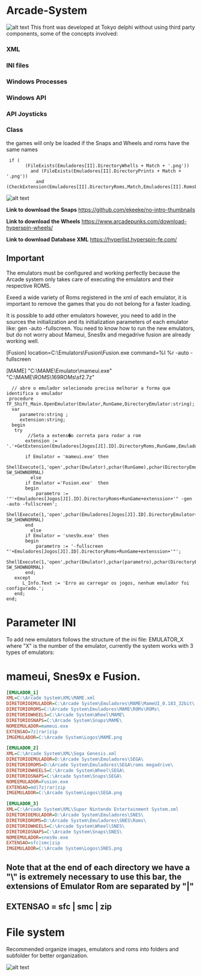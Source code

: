 # Arcade-System
![alt text](https://github.com/wedsonregis/Arcade-System/blob/master/Front.jpg)
This front was developed at Tokyo delphi without using third party components, some of the concepts involved:

### XML
### INI files
### Windows Processes
### Windows API
### API Joysticks
### Class

the games will only be loaded if the Snaps and Wheels and roms have the same names
```Delphi
 if (
       (FileExists(Emuladores[II].DirectoryWhells + Match + '.png'))
         and (FileExists(Emuladores[II].DirectoryPrints + Match + '.png'))
           and (CheckExtension(Emuladores[II].DirectoryRoms,Match,Emuladores[II].RomsExtension))
``` 
![alt text](https://github.com/wedsonregis/Arcade-System/blob/master/Front2.jpg)

**Link to download the Snaps**
https://github.com/ekeeke/no-intro-thumbnails

**Link to download the Wheels**
https://www.arcadepunks.com/download-hyperspin-wheels/

**Link to download Database XML**
https://hyperlist.hyperspin-fe.com/

## Important
The emulators must be configured and working perfectly because the Arcade system only takes care of executing the emulators and their respective ROMS.

Exeed a wide variety of Roms registered in the xml of each emulator, it is important to remove the games that you do not belong for a faster loading.

It is possible to add other emulators however, you need to add in the sources the initialization and its initialization parameters of each emulator like: gen -auto -fullscreen. You need to know how to run the new emulators, but do not worry about Mameui, Snes9x and megadrive fusion are already working well.

[Fusion]
location=C:\Emulators\Fusion\Fusion.exe
command=%l %r -auto -fullscreen

[MAME]
"C:\MAME\Emulator\mameui.exe" "C:\MAME\ROMS\169ROMs\sf2.7z"

```delphi
  // abre o emulador selecionado precisa melhorar a forma que identifica o emulador
 procedure TF_Shift_Main.OpenEmulator(Emulator,RunGame,DirectoryEmulator:string);
  var
     parametro:string ;
     extension:string;
  begin
   try
        //Seta a extens�o correta para rodar a rom
       extension := '.'+GetExtension(Emuladores[Jogos[JI].ID].DirectoryRoms,RunGame,Emuladores[Jogos[JI].ID].RomsExtenssion);

       if Emulator = 'mameui.exe' then
            ShellExecute(1,'open',pchar(Emulator),pchar(RunGame),pchar(DirectoryEmulator), SW_SHOWNORMAL)
         else
       if Emulator ='Fusion.exe'  then
       begin
           parametro := '"'+Emuladores[Jogos[JI].ID].DirectoryRoms+RunGame+extenssion+'" -gen -auto -fullscreen';
           ShellExecute(1,'open',pchar(Emuladores[Jogos[JI].ID].DirectoryEmulator+Emulator),pchar(parametro),pchar(DirectoryEmulator), SW_SHOWNORMAL)
       end
         else
       if Emulator = 'snes9x.exe' then
       begin
           parametro := '-fullscreen "'+Emuladores[Jogos[JI].ID].DirectoryRoms+RunGame+extenssion+'"';
           ShellExecute(1,'open',pchar(Emulator),pchar(parametro),pchar(DirectoryEmulator), SW_SHOWNORMAL)
       end;
   except
      L_Info.Text := 'Erro ao carregar os jogos, nenhum emulador foi configurado.';
   end;
end;
```
# Parameter INI
To add new emulators follows the structure of the ini file: EMULATOR_X where "X" is the number of the emulator, currently the system works with 3 types of emulators: 
# mameui,  Snes9x e  Fusion.
```INI 
[EMULADOR_1]
XML=C:\Arcade System\XML\MAME.xml
DIRETORIOEMULADOR=C:\Arcade System\Emuladores\MAME\MameUI_0.183_32bit\
DIRETORIOROMS=C:\Arcade System\Emuladores\MAME\ROMs\ROMs\
DIRETORIOWHEELS=C:\Arcade System\Wheel\MAME\
DIRETORIOSNAPS=C:\Arcade System\Snaps\MAME\
NOMEEMULADOR=mameui.exe
EXTENSAO=7z|rar|zip
IMGEMULADOR=C:\Arcade System\Logos\MAME.png

[EMULADOR_2]
XML=C:\Arcade System\XML\Sega Genesis.xml
DIRETORIOEMULADOR=D:\Arcade System\Emuladores\SEGA\
DIRETORIOROMS=D:\Arcade System\Emuladores\SEGA\roms megadrive\
DIRETORIOWHEELS=C:\Arcade System\Wheel\SEGA\
DIRETORIOSNAPS=C:\Arcade System\Snaps\SEGA\
NOMEEMULADOR=Fusion.exe
EXTENSAO=md|7z|rar|zip
IMGEMULADOR=C:\Arcade System\Logos\SEGA.png

[EMULADOR_3]
XML=C:\Arcade System\XML\Super Nintendo Entertainment System.xml
DIRETORIOEMULADOR=D:\Arcade System\Emuladores\SNES\
DIRETORIOROMS=D:\Arcade System\Emuladores\SNES\Roms\
DIRETORIOWHEELS=C:\Arcade System\Wheel\SNES\
DIRETORIOSNAPS=C:\Arcade System\Snaps\SNES\
NOMEEMULADOR=snes9x.exe
EXTENSAO=sfc|smc|zip
IMGEMULADOR=C:\Arcade System\Logos\SNES.png
``` 
## Note that at the end of each directory we have a "\\" is extremely necessary to use this bar, the extensions of Emulator Rom are separated by "|"
## EXTENSAO = sfc | smc | zip

# File system
Recommended organize images, emulators and roms into folders and subfolder for better organization.

![alt text](https://github.com/wedsonregis/Arcade-System/blob/master/arquivos.JPG)
